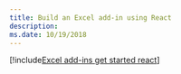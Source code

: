 ```yaml
---
title: Build an Excel add-in using React
description: 
ms.date: 10/19/2018
---
```


[!include[Excel add-ins get started react](../includes/file-get-started-excel-react.md)]